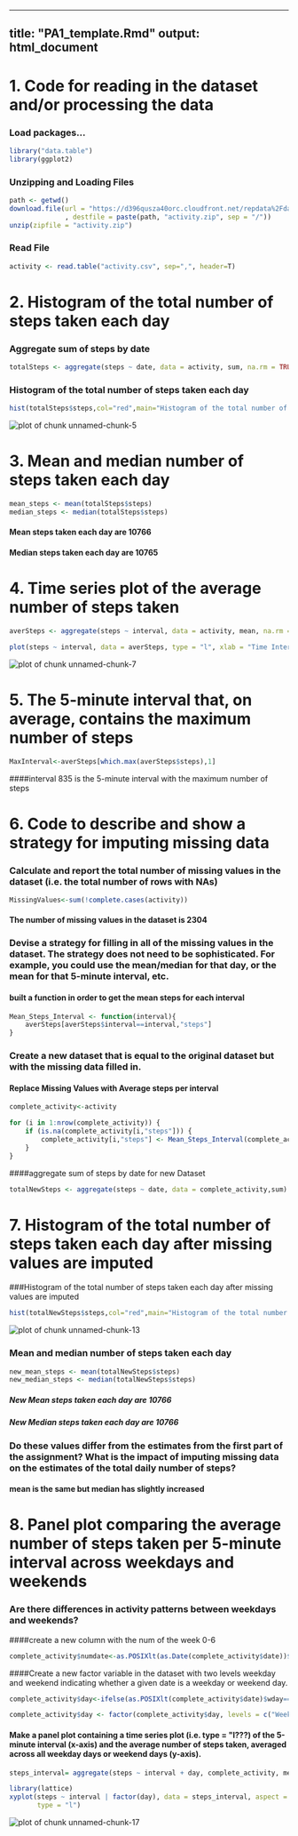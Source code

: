 ------------------------------------
title: "PA1_template.Rmd"
output: html_document
------------------------------------
# 1. Code for reading in the dataset and/or processing the data

### Load packages...

```r
library("data.table")
library(ggplot2)
```

### Unzipping and Loading Files



```r
path <- getwd()
download.file(url = "https://d396qusza40orc.cloudfront.net/repdata%2Fdata%2Factivity.zip"
              , destfile = paste(path, "activity.zip", sep = "/"))
unzip(zipfile = "activity.zip")
```

### Read File

```r
activity <- read.table("activity.csv", sep=",", header=T)
```

# 2. Histogram of the total number of steps taken each day

### Aggregate sum of steps by date

```r
totalSteps <- aggregate(steps ~ date, data = activity, sum, na.rm = TRUE)
```

### Histogram of the total number of steps taken each day

```r
hist(totalSteps$steps,col="red",main="Histogram of the total number of steps taken each day",xlab="Total Steps taken per day")
```

![plot of chunk unnamed-chunk-5](figure/unnamed-chunk-5-1.png)

# 3. Mean and median number of steps taken each day


```r
mean_steps <- mean(totalSteps$steps)
median_steps <- median(totalSteps$steps)
```
#### Mean steps taken each day are 10766
#### Median steps taken each day are 10765

# 4. Time series plot of the average number of steps taken


```r
averSteps <- aggregate(steps ~ interval, data = activity, mean, na.rm = TRUE)

plot(steps ~ interval, data = averSteps, type = "l", xlab = "Time Intervals (5-minute)", ylab = "Mean number of steps taken (all Days)", main = "Average number of steps Taken at 5 minute Intervals",  col = "red")
```

![plot of chunk unnamed-chunk-7](figure/unnamed-chunk-7-1.png)


# 5. The 5-minute interval that, on average, contains the maximum number of steps




```r
MaxInterval<-averSteps[which.max(averSteps$steps),1]
```


####interval 835 is the 5-minute interval with the maximum number of steps

# 6. Code to describe and show a strategy for imputing missing data

### Calculate and report the total number of missing values in the dataset (i.e. the total number of rows with NAs)


```r
MissingValues<-sum(!complete.cases(activity))
```
#### The number of missing values in the dataset is 2304

### Devise a strategy for filling in all of the missing values in the dataset. The strategy does not need to be sophisticated. For example, you could use the mean/median for that day, or the mean for that 5-minute interval, etc.

#### built a function in order to get the mean steps for each interval

```r
Mean_Steps_Interval <- function(interval){
    averSteps[averSteps$interval==interval,"steps"]
}
```
### Create a new dataset that is equal to the original dataset but with the missing data filled in.
#### Replace Missing Values with Average steps per interval 


```r
complete_activity<-activity

for (i in 1:nrow(complete_activity)) {
    if (is.na(complete_activity[i,"steps"])) {
        complete_activity[i,"steps"] <- Mean_Steps_Interval(complete_activity[i,"interval"])
    }
}
```

####aggregate sum of steps by date for new Dataset


```r
totalNewSteps <- aggregate(steps ~ date, data = complete_activity,sum)
```

# 7. Histogram of the total number of steps taken each day after missing values are imputed

###Histogram of the total number of steps taken each day after missing values are imputed

```r
hist(totalNewSteps$steps,col="red",main="Histogram of the total number of steps taken each day",xlab="Total Steps taken per day")
```

![plot of chunk unnamed-chunk-13](figure/unnamed-chunk-13-1.png)

### Mean and median number of steps taken each day



```r
new_mean_steps <- mean(totalNewSteps$steps)
new_median_steps <- median(totalNewSteps$steps)
```
##### New Mean steps taken each day are 10766
##### New Median steps taken each day are 10766

### Do these values differ from the estimates from the first part of the assignment? What is the impact of imputing missing data on the estimates of the total daily number of steps?

#### mean is the same but median has slightly increased 

# 8. Panel plot comparing the average number of steps taken per 5-minute interval across weekdays and weekends

### Are there differences in activity patterns between weekdays and weekends?

####create a new column with the num of the week 0-6 

```r
complete_activity$numdate<-as.POSIXlt(as.Date(complete_activity$date))$wda
```
####Create a new factor variable in the dataset with two levels  weekday and weekend indicating whether a given date is a weekday or weekend day.


```r
complete_activity$day<-ifelse(as.POSIXlt(complete_activity$date)$wday==6 | as.POSIXlt(complete_activity$date)$wday==0,"Weekend","Weekday")

complete_activity$day <- factor(complete_activity$day, levels = c("Weekday", "Weekend"))
```

#### Make a panel plot containing a time series plot (i.e. type = "l???) of the 5-minute interval (x-axis) and the average number of steps taken, averaged across all weekday days or weekend days (y-axis).


```r
steps_interval= aggregate(steps ~ interval + day, complete_activity, mean)

library(lattice)
xyplot(steps ~ interval | factor(day), data = steps_interval, aspect = 1/2, 
       type = "l")
```

![plot of chunk unnamed-chunk-17](figure/unnamed-chunk-17-1.png)
